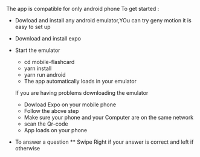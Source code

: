  The app is compatible for only android phone
To get started :
  * Dowload and install any android emulator,YOu can try geny motion it is easy to set up
  * Download  and install expo 
  * Start the emulator
    * cd mobile-flashcard
    * yarn install
    * yarn run android
    * The app automatically loads in your emulator
    
    If you are having problems downloading the emulator 
      * Dowload Expo on your mobile phone
      * Follow the above step
      * Make sure your phone and your Computer are on the same network
      * scan the Qr-code
      * App loads on your phone
  * To answer a question
      ** Swipe Right if your answer is correct and left if otherwise
